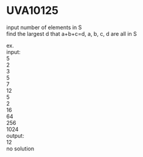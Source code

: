# UVA10125
input number of elements in S  
find the largest d that a+b+c=d, a, b, c, d are all in S 
  
ex.  
input:  
5  
2  
3  
5  
7  
12  
5  
2  
16  
64  
256  
1024  
output:  
12  
no solution  
